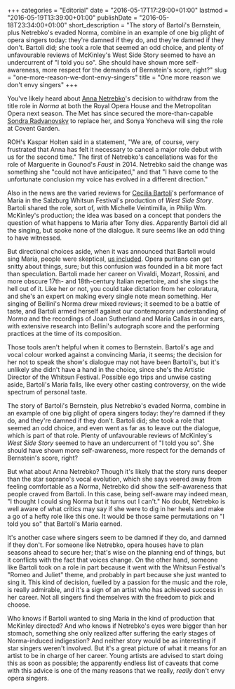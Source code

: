 +++
categories = "Editorial"
date = "2016-05-17T17:29:00+01:00"
lastmod = "2016-05-19T13:39:00+01:00"
publishDate = "2016-05-18T23:34:00+01:00"
short_description = "The story of Bartoli's Bernstein, plus Netrebko's evaded Norma, combine in an example of one big plight of opera singers today: they're damned if they do, and they're damned if they don't. Bartoli did; she took a role that seemed an odd choice, and plenty of unfavourable reviews of McKinley's West Side Story seemed to have an undercurrent of \"I told you so\". She should have shown more self-awareness, more respect for the demands of Bernstein's score, right?"
slug = "one-more-reason-we-dont-envy-singers"
title = "One more reason we don&#039;t envy singers"
+++

You've likely heard about [Anna Netrebko](/scene/people/anna-netrebko/)'s decision to withdraw from the title role in *Norma* at both the Royal Opera House and the Metropolitan Opera next season. The Met has since secured the more-than-capable [Sondra Radvanovsky](/scene/people/sondra-radvanovsky/) to replace her, and Sonya Yoncheva will sing the role at Covent Garden.

ROH's Kaspar Holten said in a statement, "We are, of course, very frustrated that Anna has felt it necessary to cancel a major role debut with us for the second time." The first of Netrebko's cancellations was for the role of Marguerite in Gounod's *Faust* in 2014. Netrebko said the change was something she "could not have anticipated," and that "I have come to the unfortunate conclusion my voice has evolved in a different direction."

Also in the news are the varied reviews for [Cecilia Bartoli](/scene/people/cecilia-bartoli/)'s performance of Maria in the Salzburg Whitsun Festival's production of *West Side Story*. Bartoli shared the role, sort of, with Michelle Veintimilla, in Philip Wm. McKinley's production; the idea was based on a concept that ponders the question of what happens to Maria after Tony dies. Apparently Bartoli did all the singing, but spoke none of the dialogue. It sure seems like an odd thing to have witnessed. 

But directional choices aside, when it was announced that Bartoli would sing Maria, people were skeptical, [us included](/i-just-met-a-girl-named-cecilia/). Opera puritans can get snitty about things, sure; but this confusion was founded in a bit more fact than speculation. Bartoli made her career on Vivaldi, Mozart, Rossini, and more obscure 17th- and 18th-century Italian repertoire, and she sings the hell out of it. Like her or not, you could take dictation from her coloratura, and she's an expert on making every single note mean something. Her singing of Bellini's Norma drew mixed reviews; it seemed to be a battle of taste, and Bartoli armed herself against our contemporary understanding of *Norma* and the recordings of Joan Sutherland and Maria Callas in our ears, with extensive research into Bellini's autograph score and the performing practices at the time of its composition.

Those tools aren't helpful when it comes to Bernstein. Bartoli's age and vocal colour worked against a convincing Maria, it seems; the decision for her not to speak the show's dialogue may not have been Bartoli's, but it's unlikely she didn't have a hand in the choice, since she's the Artistic Director of the Whitsun Festival. Possible ego trips and unwise casting aside, Bartoli's Maria falls, like every other casting controversy, on the wide spectrum of personal taste.

The story of Bartoli's Bernstein, plus Netrebko's evaded Norma, combine in an example of one big plight of opera singers today: they're damned if they do, and they're damned if they don't. Bartoli did; she took a role that seemed an odd choice, and even went as far as to leave out the dialogue, which is part of that role. Plenty of unfavourable reviews of McKinley's *West Side Story* seemed to have an undercurrent of "I told you so". She should have shown more self-awareness, more respect for the demands of Bernstein's score, right?

But what about Anna Netrebko? Though it's likely that the story runs deeper than the star soprano's vocal evolution, which she says veered away from feeling comfortable as a Norma, Netrebko did show the self-awareness that people craved from Bartoli. In this case, being self-aware may indeed mean, "I thought I could sing Norma but it turns out I can't." No doubt, Netrebko is well aware of what critics may say if she were to dig in her heels and make a go of a hefty role like this one. It would be those same permutations on "I told you so" that Bartoli's Maria earned.

It's another case where singers seem to be damned if they do, and damned if they don't. For someone like Netrebko, opera houses have to plan seasons ahead to secure her; that's wise on the planning end of things, but it conflicts with the fact that voices change. On the other hand, someone like Bartoli took on a role in part because it went with the Whitsun Festival's "Romeo and Juliet" theme, and probably in part because she just wanted to sing it. This kind of decision, fuelled by a passion for the music and the role, is really admirable, and it's a sign of an artist who has achieved success in her career. Not all singers find themselves with the freedom to pick and choose.

Who knows if Bartoli wanted to sing Maria in the kind of production that McKinley directed? And who knows if Netrebko's eyes were bigger than her stomach, something she only realized after suffering the early stages of Norma-induced indigestion? And neither story would be as interesting if star singers weren't involved. But it's a great picture of what it means for an artist to be in charge of her career. Young artists are advised to start doing this as soon as possible; the apparently endless list of caveats that come with this advice is one of the many reasons that we really, *really* don't envy opera singers.
